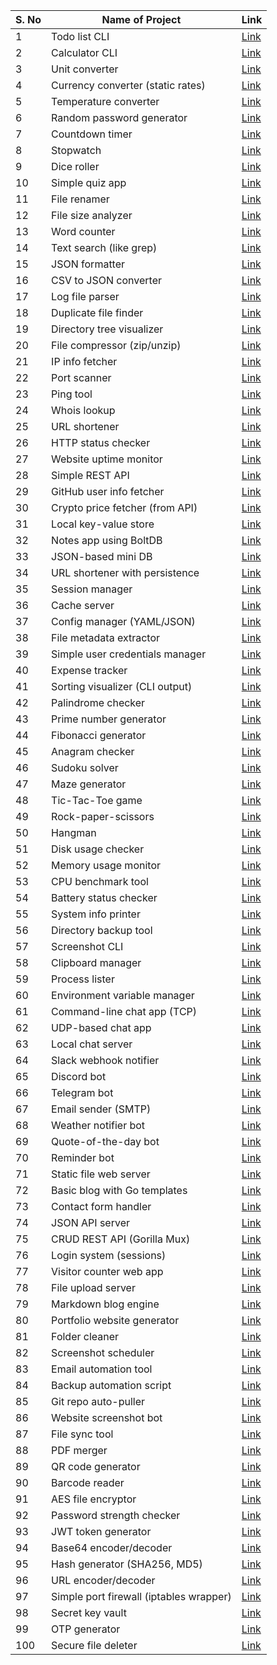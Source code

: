 | S. No | Name of Project | Link |
|-------|------------------|------|
| 1 | Todo list CLI | [Link](https://github.com/MainakVerse/GO-Projects/blob/main/todo.go) |
| 2 | Calculator CLI | [Link](https://github.com/MainakVerse/GO-Projects/blob/main/calculator.go) |
| 3 | Unit converter | [Link](https://github.com/MainakVerse/GO-Projects/blob/main/unit_converter.go) |
| 4 | Currency converter (static rates) | [Link](https://github.com/MainakVerse/GO-Projects/blob/main/currency_converter.go) |
| 5 | Temperature converter | [Link](https://github.com/MainakVerse/GO-Projects/blob/main/temperature_converter.go) |
| 6 | Random password generator | [Link](https://github.com/MainakVerse/GO-Projects/blob/main/password_generator.go) |
| 7 | Countdown timer | [Link](https://github.com/MainakVerse/GO-Projects/blob/main/countdown_timer.go) |
| 8 | Stopwatch | [Link](https://github.com/MainakVerse/GO-Projects/blob/main/stopwatch.go) |
| 9 | Dice roller | [Link](https://github.com/MainakVerse/GO-Projects/blob/main/dice_roller.go) |
| 10 | Simple quiz app | [Link](https://github.com/MainakVerse/GO-Projects/blob/main/quiz_app.go) |
| 11 | File renamer | [Link](https://github.com/MainakVerse/GO-Projects/blob/main/file_renamer.go) |
| 12 | File size analyzer | [Link](https://github.com/MainakVerse/GO-Projects/blob/main/file_size_analyzer.go) |
| 13 | Word counter | [Link](https://github.com/MainakVerse/GO-Projects/blob/main/word_counter.go) |
| 14 | Text search (like grep) | [Link](https://github.com/MainakVerse/GO-Projects/blob/main/text_search.go) |
| 15 | JSON formatter | [Link](https://github.com/MainakVerse/GO-Projects/blob/main/json_formatter.go) |
| 16 | CSV to JSON converter | [Link](https://github.com/MainakVerse/GO-Projects/blob/main/csv_to_json.go) |
| 17 | Log file parser | [Link](https://github.com/MainakVerse/GO-Projects/blob/main/log_parser.go) |
| 18 | Duplicate file finder | [Link](https://github.com/MainakVerse/GO-Projects/blob/main/duplicate_finder.go) |
| 19 | Directory tree visualizer | [Link](https://github.com/MainakVerse/GO-Projects/blob/main/dir_tree.go) |
| 20 | File compressor (zip/unzip) | [Link](https://github.com/MainakVerse/GO-Projects/blob/main/file_compressor.go) |
| 21 | IP info fetcher | [Link](https://github.com/MainakVerse/GO-Projects/blob/main/ip_info.go) |
| 22 | Port scanner | [Link](https://github.com/MainakVerse/GO-Projects/blob/main/port_scanner.go) |
| 23 | Ping tool | [Link](https://github.com/MainakVerse/GO-Projects/blob/main/ping_tool.go) |
| 24 | Whois lookup | [Link](https://github.com/MainakVerse/GO-Projects/blob/main/whois_lookup.go) |
| 25 | URL shortener | [Link](https://github.com/MainakVerse/GO-Projects/blob/main/url_shortener.go) |
| 26 | HTTP status checker | [Link](https://github.com/MainakVerse/GO-Projects/blob/main/http_status_checker.go) |
| 27 | Website uptime monitor | [Link](https://github.com/MainakVerse/GO-Projects/blob/main/uptime_monitor.go) |
| 28 | Simple REST API | [Link](https://github.com/MainakVerse/GO-Projects/blob/main/simple_rest_api.go) |
| 29 | GitHub user info fetcher | [Link](https://github.com/MainakVerse/GO-Projects/blob/main/github_info.go) |
| 30 | Crypto price fetcher (from API) | [Link](https://github.com/MainakVerse/GO-Projects/blob/main/crypto_price.go) |
| 31 | Local key-value store | [Link](https://github.com/MainakVerse/GO-Projects/blob/main/kv_store.go) |
| 32 | Notes app using BoltDB | [Link](https://github.com/MainakVerse/GO-Projects/blob/main/notes_boltdb.go) |
| 33 | JSON-based mini DB | [Link](https://github.com/MainakVerse/GO-Projects/blob/main/json_db.go) |
| 34 | URL shortener with persistence | [Link](https://github.com/MainakVerse/GO-Projects/blob/main/url_shortener_persist.go) |
| 35 | Session manager | [Link](https://github.com/MainakVerse/GO-Projects/blob/main/session_manager.go) |
| 36 | Cache server | [Link](https://github.com/MainakVerse/GO-Projects/blob/main/cache_server.go) |
| 37 | Config manager (YAML/JSON) | [Link](https://github.com/MainakVerse/GO-Projects/blob/main/config_manager.go) |
| 38 | File metadata extractor | [Link](https://github.com/MainakVerse/GO-Projects/blob/main/file_metadata.go) |
| 39 | Simple user credentials manager | [Link](https://github.com/MainakVerse/GO-Projects/blob/main/user_manager.go) |
| 40 | Expense tracker | [Link](https://github.com/MainakVerse/GO-Projects/blob/main/expense_tracker.go) |
| 41 | Sorting visualizer (CLI output) | [Link](https://github.com/MainakVerse/GO-Projects/blob/main/sorting_visualizer.go) |
| 42 | Palindrome checker | [Link](https://github.com/MainakVerse/GO-Projects/blob/main/palindrome_checker.go) |
| 43 | Prime number generator | [Link](https://github.com/MainakVerse/GO-Projects/blob/main/prime_generator.go) |
| 44 | Fibonacci generator | [Link](https://github.com/MainakVerse/GO-Projects/blob/main/fibonacci.go) |
| 45 | Anagram checker | [Link](https://github.com/MainakVerse/GO-Projects/blob/main/anagram_checker.go) |
| 46 | Sudoku solver | [Link](https://github.com/MainakVerse/GO-Projects/blob/main/sudoku_solver.go) |
| 47 | Maze generator | [Link](https://github.com/MainakVerse/GO-Projects/blob/main/maze_generator.go) |
| 48 | Tic-Tac-Toe game | [Link](https://github.com/MainakVerse/GO-Projects/blob/main/tic_tac_toe.go) |
| 49 | Rock-paper-scissors | [Link](https://github.com/MainakVerse/GO-Projects/blob/main/rock_paper_scissors.go) |
| 50 | Hangman | [Link](https://github.com/MainakVerse/GO-Projects/blob/main/hangman.go) |
| 51 | Disk usage checker | [Link](https://github.com/MainakVerse/GO-Projects/blob/main/disk_usage.go) |
| 52 | Memory usage monitor | [Link](https://github.com/MainakVerse/GO-Projects/blob/main/memory_monitor.go) |
| 53 | CPU benchmark tool | [Link](https://github.com/MainakVerse/GO-Projects/blob/main/cpu_benchmark.go) |
| 54 | Battery status checker | [Link](https://github.com/MainakVerse/GO-Projects/blob/main/battery_status.go) |
| 55 | System info printer | [Link](https://github.com/MainakVerse/GO-Projects/blob/main/system_info.go) |
| 56 | Directory backup tool | [Link](https://github.com/MainakVerse/GO-Projects/blob/main/dir_backup.go) |
| 57 | Screenshot CLI | [Link](https://github.com/MainakVerse/GO-Projects/blob/main/screenshot.go) |
| 58 | Clipboard manager | [Link](https://github.com/MainakVerse/GO-Projects/blob/main/clipboard_manager.go) |
| 59 | Process lister | [Link](https://github.com/MainakVerse/GO-Projects/blob/main/process_lister.go) |
| 60 | Environment variable manager | [Link](https://github.com/MainakVerse/GO-Projects/blob/main/env_manager.go) |
| 61 | Command-line chat app (TCP) | [Link](https://github.com/MainakVerse/GO-Projects/blob/main/tcp_chat.go) |
| 62 | UDP-based chat app | [Link](https://github.com/MainakVerse/GO-Projects/blob/main/udp_chat.go) |
| 63 | Local chat server | [Link](https://github.com/MainakVerse/GO-Projects/blob/main/chat_server.go) |
| 64 | Slack webhook notifier | [Link](https://github.com/MainakVerse/GO-Projects/blob/main/slack_notifier.go) |
| 65 | Discord bot | [Link](https://github.com/MainakVerse/GO-Projects/blob/main/discord_bot.go) |
| 66 | Telegram bot | [Link](https://github.com/MainakVerse/GO-Projects/blob/main/telegram_bot.go) |
| 67 | Email sender (SMTP) | [Link](https://github.com/MainakVerse/GO-Projects/blob/main/email_sender.go) |
| 68 | Weather notifier bot | [Link](https://github.com/MainakVerse/GO-Projects/blob/main/weather_bot.go) |
| 69 | Quote-of-the-day bot | [Link](https://github.com/MainakVerse/GO-Projects/blob/main/quote_bot.go) |
| 70 | Reminder bot | [Link](https://github.com/MainakVerse/GO-Projects/blob/main/reminder_bot.go) |
| 71 | Static file web server | [Link](https://github.com/MainakVerse/GO-Projects/blob/main/web_server.go) |
| 72 | Basic blog with Go templates | [Link](https://github.com/MainakVerse/GO-Projects/blob/main/blog_templates.go) |
| 73 | Contact form handler | [Link](https://github.com/MainakVerse/GO-Projects/blob/main/contact_form.go) |
| 74 | JSON API server | [Link](https://github.com/MainakVerse/GO-Projects/blob/main/json_api.go) |
| 75 | CRUD REST API (Gorilla Mux) | [Link](https://github.com/MainakVerse/GO-Projects/blob/main/crud_api.go) |
| 76 | Login system (sessions) | [Link](https://github.com/MainakVerse/GO-Projects/blob/main/login_system.go) |
| 77 | Visitor counter web app | [Link](https://github.com/MainakVerse/GO-Projects/blob/main/visitor_counter.go) |
| 78 | File upload server | [Link](https://github.com/MainakVerse/GO-Projects/blob/main/file_upload.go) |
| 79 | Markdown blog engine | [Link](https://github.com/MainakVerse/GO-Projects/blob/main/markdown_blog.go) |
| 80 | Portfolio website generator | [Link](https://github.com/MainakVerse/GO-Projects/blob/main/portfolio_generator.go) |
| 81 | Folder cleaner | [Link](https://github.com/MainakVerse/GO-Projects/blob/main/folder_cleaner.go) |
| 82 | Screenshot scheduler | [Link](https://github.com/MainakVerse/GO-Projects/blob/main/screenshot_scheduler.go) |
| 83 | Email automation tool | [Link](https://github.com/MainakVerse/GO-Projects/blob/main/email_automation.go) |
| 84 | Backup automation script | [Link](https://github.com/MainakVerse/GO-Projects/blob/main/backup_script.go) |
| 85 | Git repo auto-puller | [Link](https://github.com/MainakVerse/GO-Projects/blob/main/git_auto_puller.go) |
| 86 | Website screenshot bot | [Link](https://github.com/MainakVerse/GO-Projects/blob/main/website_screenshot.go) |
| 87 | File sync tool | [Link](https://github.com/MainakVerse/GO-Projects/blob/main/file_sync.go) |
| 88 | PDF merger | [Link](https://github.com/MainakVerse/GO-Projects/blob/main/pdf_merger.go) |
| 89 | QR code generator | [Link](https://github.com/MainakVerse/GO-Projects/blob/main/qrcode_generator.go) |
| 90 | Barcode reader | [Link](https://github.com/MainakVerse/GO-Projects/blob/main/barcode_reader.go) |
| 91 | AES file encryptor | [Link](https://github.com/MainakVerse/GO-Projects/blob/main/aes_encryptor.go) |
| 92 | Password strength checker | [Link](https://github.com/MainakVerse/GO-Projects/blob/main/password_strength.go) |
| 93 | JWT token generator | [Link](https://github.com/MainakVerse/GO-Projects/blob/main/jwt_generator.go) |
| 94 | Base64 encoder/decoder | [Link](https://github.com/MainakVerse/GO-Projects/blob/main/base64_tool.go) |
| 95 | Hash generator (SHA256, MD5) | [Link](https://github.com/MainakVerse/GO-Projects/blob/main/hash_generator.go) |
| 96 | URL encoder/decoder | [Link](https://github.com/MainakVerse/GO-Projects/blob/main/url_encoder.go) |
| 97 | Simple port firewall (iptables wrapper) | [Link](https://github.com/MainakVerse/GO-Projects/blob/main/firewall_wrapper.go) |
| 98 | Secret key vault | [Link](https://github.com/MainakVerse/GO-Projects/blob/main/key_vault.go) |
| 99 | OTP generator | [Link](https://github.com/MainakVerse/GO-Projects/blob/main/otp_generator.go) |
| 100 | Secure file deleter | [Link](https://github.com/MainakVerse/GO-Projects/blob/main/secure_delete.go) |
